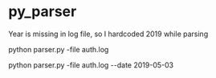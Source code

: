 # py_parser
Year is missing in log file, so I hardcoded 2019 while parsing

python parser.py -file auth.log

python parser.py -file auth.log --date 2019-05-03
